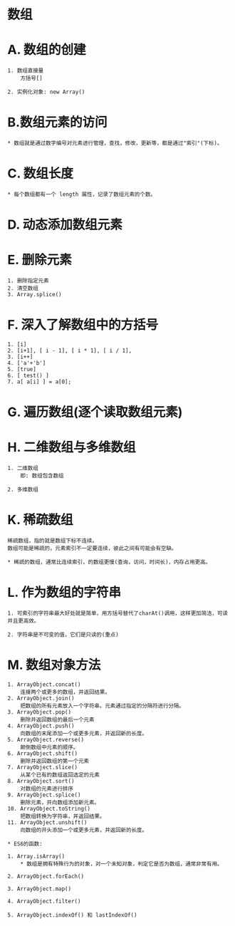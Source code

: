 # 数组

# A. 数组的创建
	1. 数组直接量
		方括号[]

	2. 实例化对象: new Array()

# B.数组元素的访问
	* 数组就是通过数字编号对元素进行管理，查找，修改，更新等，都是通过"索引"(下标)。

# C. 数组长度
	* 每个数组都有一个 length 属性，记录了数组元素的个数。

# D. 动态添加数组元素

# E. 删除元素

	1. 删除指定元素
	2. 清空数组
	3. Array.splice()

# F. 深入了解数组中的方括号
	1. [i]
	2. [i+1], [ i - 1], [ i * 1], [ i / 1],
	3. [i++]
	4. ['a'+'b']
	5. [true]
	6. [ test() ]
    7. a[ a[i] ] = a[0];

# G. 遍历数组(逐个读取数组元素)

# H. 二维数组与多维数组
	1. 二维数组
		即: 数组包含数组

	2. 多维数组

# K. 稀疏数组
	稀疏数组，指的就是数组下标不连续。
	数组可能是稀疏的，元素索引不一定要连续，彼此之间有可能会有空缺。

	* 稀疏的数组，通常比连续索引，的数组更慢(查询，访问，时间长)，内存占用更高。

# L. 作为数组的字符串

	1. 可索引的字符串最大好处就是简单，用方括号替代了charAt()调用，这样更加简洁，可读并且更高效。

	2. 字符串是不可变的值，它们是只读的(重点)

# M. 数组对象方法

	1. ArrayObject.concat()
		连接两个或更多的数组，并返回结果。
	2. ArrayObject.join()
		把数组的所有元素放入一个字符串。元素通过指定的分隔符进行分隔。
	3. ArrayObject.pop()
		删除并返回数组的最后一个元素
	4. ArrayObject.push()
		向数组的末尾添加一个或更多元素，并返回新的长度。
	5. ArrayObject.reverse()
		颠倒数组中元素的顺序。
	6. ArrayObject.shift()
		删除并返回数组的第一个元素
	7. ArrayObject.slice()
		从某个已有的数组返回选定的元素
	8. ArrayObject.sort()
		对数组的元素进行排序
	9. ArrayObject.splice()
		删除元素，并向数组添加新元素。
	10. ArrayObject.toString()
		把数组转换为字符串，并返回结果。
	11. ArrayObject.unshift()
		向数组的开头添加一个或更多元素，并返回新的长度。

	* ES6的函数:

	1. Array.isArray()
		* 数组是拥有特殊行为的对象，对一个未知对象，判定它是否为数组，通常非常有用。
		
	2. ArrayObject.forEach()

	3. ArrayObject.map()

	4. ArrayObject.filter()

	5. ArrayObject.indexOf() 和 lastIndexOf()
